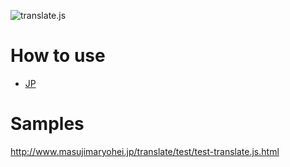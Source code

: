 ![translate.js](https://user-images.githubusercontent.com/17163541/74903811-7005bc00-53ed-11ea-8c9e-3de839ea8647.png)

# How to use
* [JP](http://romanesquefreaks.jp/archives/308)

# Samples
http://www.masujimaryohei.jp/translate/test/test-translate.js.html
